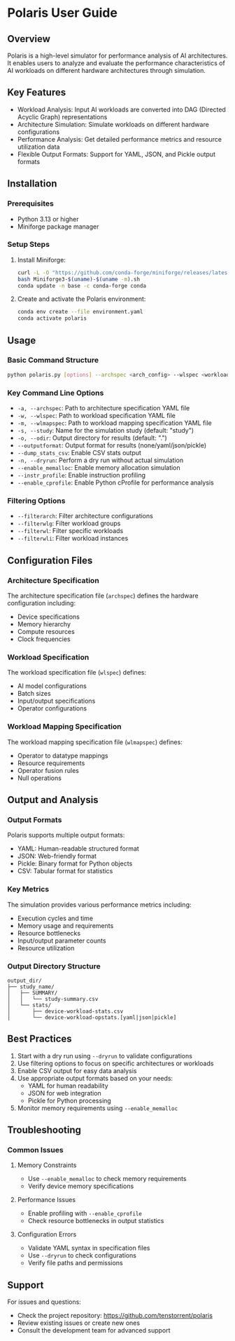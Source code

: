 # Polaris User Guide

## Overview
Polaris is a high-level simulator for performance analysis of AI architectures. It enables users to analyze and evaluate the performance characteristics of AI workloads on different hardware architectures through simulation.

## Key Features
- Workload Analysis: Input AI workloads are converted into DAG (Directed Acyclic Graph) representations
- Architecture Simulation: Simulate workloads on different hardware configurations
- Performance Analysis: Get detailed performance metrics and resource utilization data
- Flexible Output Formats: Support for YAML, JSON, and Pickle output formats

## Installation

### Prerequisites
- Python 3.13 or higher
- Miniforge package manager

### Setup Steps
1. Install Miniforge:
   ```bash
   curl -L -O "https://github.com/conda-forge/miniforge/releases/latest/download/Miniforge3-$(uname)-$(uname -m).sh"
   bash Miniforge3-$(uname)-$(uname -m).sh
   conda update -n base -c conda-forge conda
   ```

2. Create and activate the Polaris environment:
   ```bash
   conda env create --file environment.yaml
   conda activate polaris
   ```

## Usage

### Basic Command Structure
```bash
python polaris.py [options] --archspec <arch_config> --wlspec <workload_spec> --wlmapspec <mapping_spec>
```

### Key Command Line Options
- `-a, --archspec`: Path to architecture specification YAML file
- `-w, --wlspec`: Path to workload specification YAML file
- `-m, --wlmapspec`: Path to workload mapping specification YAML file
- `-s, --study`: Name for the simulation study (default: "study")
- `-o, --odir`: Output directory for results (default: ".")
- `--outputformat`: Output format for results (none/yaml/json/pickle)
- `--dump_stats_csv`: Enable CSV stats output
- `-n, --dryrun`: Perform a dry run without actual simulation
- `--enable_memalloc`: Enable memory allocation simulation
- `--instr_profile`: Enable instruction profiling
- `--enable_cprofile`: Enable Python cProfile for performance analysis

### Filtering Options
- `--filterarch`: Filter architecture configurations
- `--filterwlg`: Filter workload groups
- `--filterwl`: Filter specific workloads
- `--filterwli`: Filter workload instances

## Configuration Files

### Architecture Specification
The architecture specification file (`archspec`) defines the hardware configuration including:
- Device specifications
- Memory hierarchy
- Compute resources
- Clock frequencies

### Workload Specification
The workload specification file (`wlspec`) defines:
- AI model configurations
- Batch sizes
- Input/output specifications
- Operator configurations

### Workload Mapping Specification
The workload mapping specification file (`wlmapspec`) defines:
- Operator to datatype mappings
- Resource requirements
- Operator fusion rules
- Null operations

## Output and Analysis

### Output Formats
Polaris supports multiple output formats:
- YAML: Human-readable structured format
- JSON: Web-friendly format
- Pickle: Binary format for Python objects
- CSV: Tabular format for statistics

### Key Metrics
The simulation provides various performance metrics including:
- Execution cycles and time
- Memory usage and requirements
- Resource bottlenecks
- Input/output parameter counts
- Resource utilization

### Output Directory Structure
```
output_dir/
├── study_name/
│   ├── SUMMARY/
│   │   └── study-summary.csv
│   └── stats/
│       ├── device-workload-stats.csv
│       └── device-workload-opstats.[yaml|json|pickle]
```

## Best Practices
1. Start with a dry run using `--dryrun` to validate configurations
2. Use filtering options to focus on specific architectures or workloads
3. Enable CSV output for easy data analysis
4. Use appropriate output formats based on your needs:
   - YAML for human readability
   - JSON for web integration
   - Pickle for Python processing
5. Monitor memory requirements using `--enable_memalloc`

## Troubleshooting

### Common Issues
1. Memory Constraints
   - Use `--enable_memalloc` to check memory requirements
   - Verify device memory specifications
   
2. Performance Issues
   - Enable profiling with `--enable_cprofile`
   - Check resource bottlenecks in output statistics

3. Configuration Errors
   - Validate YAML syntax in specification files
   - Use `--dryrun` to check configurations
   - Verify file paths and permissions

## Support
For issues and questions:
- Check the project repository: https://github.com/tenstorrent/polaris
- Review existing issues or create new ones
- Consult the development team for advanced support
